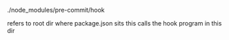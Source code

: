 ./node_modules/pre-commit/hook

refers to root dir where package.json sits
this calls the hook program in this dir